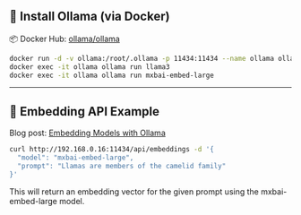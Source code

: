 ## 🧱 Install Ollama (via Docker)

📦 Docker Hub: [ollama/ollama](https://hub.docker.com/r/ollama/ollama)

```bash
docker run -d -v ollama:/root/.ollama -p 11434:11434 --name ollama ollama/ollama
docker exec -it ollama ollama run llama3
docker exec -it ollama ollama run mxbai-embed-large
```

----

## 🧠 Embedding API Example
Blog post: [Embedding Models with Ollama](https://ollama.com/blog/embedding-models)
```bash
curl http://192.168.0.16:11434/api/embeddings -d '{
  "model": "mxbai-embed-large",
  "prompt": "Llamas are members of the camelid family"
}'
```
This will return an embedding vector for the given prompt using the mxbai-embed-large model.

